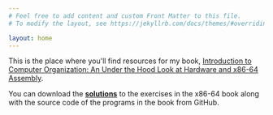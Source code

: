 ```yaml
---
# Feel free to add content and custom Front Matter to this file.
# To modify the layout, see https://jekyllrb.com/docs/themes/#overriding-theme-defaults

layout: home
---
```

This is the place where you'll find resources for my book, [Introduction to Computer Organization: An Under the Hood Look at Hardware and x86-64 Assembly](https://nostarch.com/introcomporg).

You can download the [**solutions**](./itco_x86-64/) to the exercises in the x86-64 book along with the source code of the programs in the book from GitHub.
